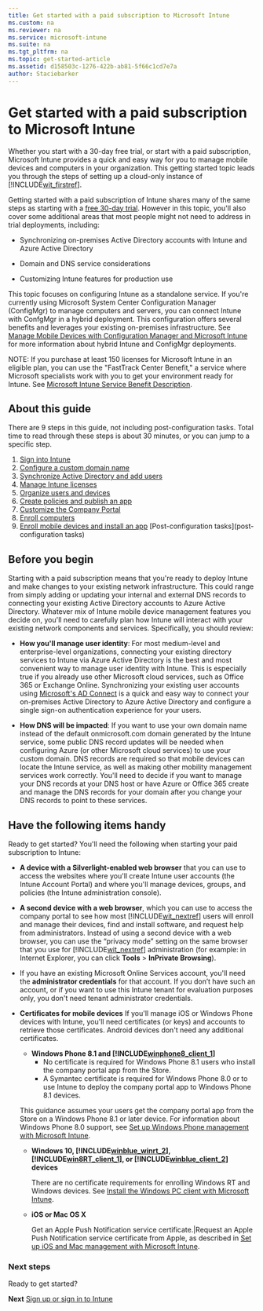```yaml
---
title: Get started with a paid subscription to Microsoft Intune
ms.custom: na
ms.reviewer: na
ms.service: microsoft-intune
ms.suite: na
ms.tgt_pltfrm: na
ms.topic: get-started-article
ms.assetid: d158503c-1276-422b-ab81-5f66c1cd7e7a
author: Staciebarker
---
```


# Get started with a paid subscription to Microsoft Intune
Whether you start with a 30-day free trial, or start with a paid subscription, Microsoft Intune provides a quick and easy way for you to manage mobile devices and computers in your organization. This getting started topic leads you through the steps of setting up a cloud-only instance of [!INCLUDE[wit_firstref](./includes/wit_firstref_md.md)].

Getting started with a paid subscription of Intune shares many of the same steps as starting with a [free 30-day trial](get-started-with-a-30-day-trial-of-microsoft-intune.md). However in this topic, you'll also cover some additional areas that most people might not need to address in trial deployments, including:

-   Synchronizing on-premises Active Directory accounts with Intune and Azure Active Directory

-   Domain and DNS service considerations

-   Customizing Intune features for production use

This topic focuses on configuring Intune as a standalone service. If you're currently using Microsoft System Center Configuration Manager (ConfigMgr) to manage computers and servers, you can connect Intune with ConfgMgr in a hybrid deployment. This configuration offers several benefits and leverages your existing on-premises infrastructure. See [Manage Mobile Devices with Configuration Manager and Microsoft Intune](https://technet.microsoft.com/library/jj884158.aspx) for more information about hybrid Intune and ConfigMgr deployments.

NOTE: If you purchase at least 150 licenses for Microsoft Intune in an eligible plan, you can use the "FastTrack Center Benefit," a service where Microsoft specialists work with you to get your environment ready for Intune. See [Microsoft Intune Service Benefit Description](https://technet.microsoft.com/library/mt228265.aspx).

## About this guide
There are 9 steps in this guide, not including post-configuration tasks. Total time to read through these steps is about 30 minutes, or you can jump to a specific step.
1. [Sign into Intune](get-started-with-a-paid-subscription-to-microsoft-intune-step-1)
2. [Configure a custom domain name](get-started-with-a-paid-subscription-to-microsoft-intune-step-2)
3. [Synchronize Active Directory and add users](get-started-with-a-paid-subscription-to-microsoft-intune-step-3)
4. [Manage Intune licenses](get-started-with-a-paid-subscription-to-microsoft-intune-step-4)
5. [Organize users and devices](get-started-with-a-paid-subscription-to-microsoft-intune-step-5)
6. [Create policies and publish an app](get-started-with-a-paid-subscription-to-microsoft-intune-step-6)
7. [Customize the Company Portal](get-started-with-a-paid-subscription-to-microsoft-intune-step-7)
8. [Enroll computers](get-started-with-a-paid-subscription-to-microsoft-intune-step-8)
9. [Enroll mobile devices and install an app](get-started-with-a-paid-subscription-to-microsoft-intune-step-9)
[Post-configuration tasks](post-configuration tasks)

## Before you begin
Starting with a paid subscription means that you're ready to deploy Intune and make changes to your existing network infrastructure. This could range from simply adding or updating your internal and external DNS records to connecting your existing Active Directory accounts to Azure Active Directory. Whatever mix of Intune  mobile device management features you decide on, you'll need to  carefully plan how Intune will interact with your existing network components and services. Specifically, you should review:

-   **How you'll manage user identity**:  For most medium-level and enterprise-level organizations, connecting your existing directory services to Intune via Azure Active Directory is the best and most convenient way to manage user identity with Intune. This is especially true if you already use other Microsoft cloud services, such as Office 365 or Exchange Online. Synchronizing your existing user accounts using [Microsoft's AD Connect](https://www.microsoft.com/download/details.aspx?id=47594) is a quick and easy way to connect your on-premises Active Directory to Azure Active Directory and configure a single sign-on authentication experience for your users.

-   **How DNS will be impacted**: If you want to use your own domain name instead of the default onmicrosoft.com domain generated by the Intune service, some public DNS record updates will be needed when configuring Azure (or other Microsoft cloud services) to use your custom domain. DNS records are required so that mobile devices can locate the Intune service, as well as making other mobility management services work correctly. You'll need to decide if you want  to manage your DNS records at your DNS host  or have Azure or Office 365 create and manage the DNS records for your domain after you change your DNS records to point to these services.

## Have the following items handy
Ready to get started? You'll need the following when starting your paid subscription to Intune:

-   **A device with a Silverlight-enabled web browser** that you can use to access the websites where you'll  create Intune user accounts (the Intune Account Portal) and where you'll manage devices, groups, and policies  (the Intune administration console).

-   **A second device with a web browser**, which you can use to access the company portal to see how most [!INCLUDE[wit_nextref](./includes/wit_nextref_md.md)] users will enroll and manage their devices, find and install software, and request help from administrators. Instead of using a second device with a web browser, you can use the “privacy mode” setting on the same browser that you use for [!INCLUDE[wit_nextref](./includes/wit_nextref_md.md)] administration (for example: in Internet Explorer, you can click **Tools** &gt; **InPrivate Browsing**).

-   If you have an existing Microsoft Online Services account, you'll need the **administrator credentials** for that account. If you don’t have such an account, or if you want to use this Intune tenant for evaluation purposes only, you don't need tenant administrator credentials.

-   **Certificates for mobile devices** If you'll manage iOS or Windows Phone devices with Intune, you'll need certificates (or keys) and accounts to retrieve those certificates. Android devices don't need any additional certificates.
    - **Windows Phone 8.1 and [!INCLUDE[winphone8_client_1](./includes/winphone8_client_1_md.md)]**
        - No certificate is required for Windows Phone 8.1 users who install the company portal app from the Store.
        - A Symantec certificate is required for Windows Phone 8.0 or to use Intune to deploy the company portal app to Windows Phone 8.1 devices.

    This guidance assumes your users get the company portal app from the Store on a Windows Phone 8.1 or later device. For information about Windows Phone 8.0 support, see [Set up Windows Phone management with Microsoft Intune](set-up-windows-phone-management-with-microsoft-intune.md).

    - **Windows 10, [!INCLUDE[winblue_winrt_2](./includes/winblue_winrt_2_md.md)], [!INCLUDE[win8RT_client_1](./includes/win8RT_client_1_md.md)], or [!INCLUDE[winblue_client_2](./includes/winblue_client_2_md.md)] devices**

        There are no certificate requirements for enrolling Windows RT and Windows devices. See [Install the Windows PC client with Microsoft Intune](install-the-windows-pc-client-with-microsoft-intune.md).

    - **iOS or Mac OS X**

        Get an Apple Push Notification service certificate.|Request an Apple Push Notification service certificate from Apple, as described in [Set up iOS and Mac management with Microsoft Intune](set-up-ios-and-mac-management-with-microsoft-intune.md).

### Next steps
Ready to get started?

**Next** [Sign up or sign in to Intune](get-started-with-a-paid-subscription-to-microsoft-intune-step-1.md)
